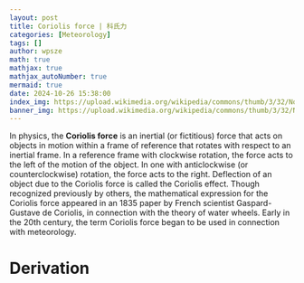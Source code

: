 ```yaml
---
layout: post
title: Coriolis force | 科氏力
categories: [Meteorology]
tags: []
author: wpsze
math: true
mathjax: true
mathjax_autoNumber: true
mermaid: true
date: 2024-10-26 15:38:00
index_img: https://upload.wikimedia.org/wikipedia/commons/thumb/3/32/Northern_vs_Southern_hemisphere_tropical_cyclones.jpg/2880px-Northern_vs_Southern_hemisphere_tropical_cyclones.jpg
banner_img: https://upload.wikimedia.org/wikipedia/commons/thumb/3/32/Northern_vs_Southern_hemisphere_tropical_cyclones.jpg/2880px-Northern_vs_Southern_hemisphere_tropical_cyclones.jpg
---
```


In physics, the **Coriolis force** is an inertial (or fictitious) force that acts on objects in motion within a frame of reference that rotates with respect to an inertial frame. In a reference frame with clockwise rotation, the force acts to the left of the motion of the object. In one with anticlockwise (or counterclockwise) rotation, the force acts to the right. Deflection of an object due to the Coriolis force is called the Coriolis effect. Though recognized previously by others, the mathematical expression for the Coriolis force appeared in an 1835 paper by French scientist Gaspard-Gustave de Coriolis, in connection with the theory of water wheels. Early in the 20th century, the term Coriolis force began to be used in connection with meteorology.

# Derivation
